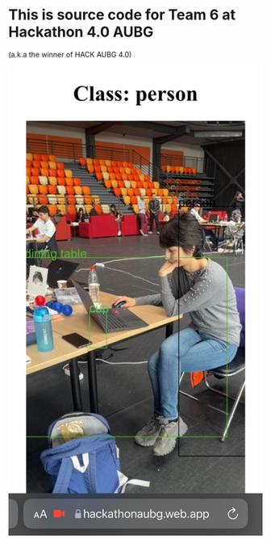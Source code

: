 # This is source code for Team 6 at Hackathon 4.0 AUBG
(a.k.a the winner of HACK AUBG 4.0)

![alt text](./demo_image.jpg)
